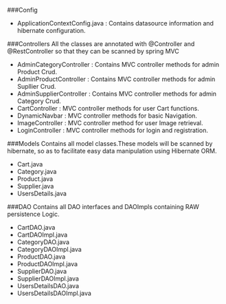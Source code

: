 ###Config
- ApplicationContextConfig.java : Contains datasource information and hibernate configuration.

###Controllers 
 All the classes are annotated with @Controller and @RestController so that they can be scanned by spring MVC
 -	AdminCategoryController :  Contains MVC controller methods for admin Product Crud.
 -	AdminProductController : Contains MVC controller methods for admin Supllier Crud.
 -	AdminSupplierController : Contains MVC controller methods for admin Category Crud.
 -	CartController : MVC controller methods for user Cart functions.
 -	DynamicNavbar : MVC controller methods for basic Navigation.
 -	ImageController : MVC controller method for user Image retrieval.
 -  LoginController : MVC controller methods for login and registration.
 
 
###Models
 Contains all model classes.These models will be scanned by hibernate, so as to facilitate easy data manipulation using Hibernate ORM.
 -   Cart.java
 -   Category.java
 -   Product.java
 -   Supplier.java
 -   UsersDetails.java
 
###DAO 
 Contains all DAO interfaces and DAOImpls containing RAW persistence Logic. 
 - CartDAO.java
 - CartDAOImpl.java
 - CategoryDAO.java
 - CategoryDAOImpl.java
 - ProductDAO.java
 - ProductDAOImpl.java
 - SupplierDAO.java
 - SupplierDAOImpl.java
 - UsersDetailsDAO.java
 - UsersDetailsDAOImpl.java
